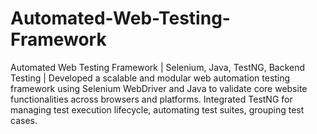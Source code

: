 # Automated-Web-Testing-Framework
Automated Web Testing Framework | Selenium, Java, TestNG, Backend Testing | Developed a scalable and modular web automation testing framework using Selenium WebDriver and Java to validate core website functionalities across browsers and platforms.  Integrated TestNG for managing test execution lifecycle, automating test suites, grouping test cases.
